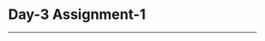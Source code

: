 # Day-3 Assignment-1
__________________________________________________________________________________________________
